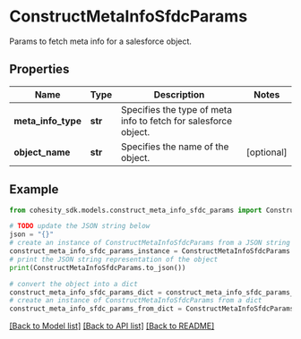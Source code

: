 # ConstructMetaInfoSfdcParams

Params to fetch meta info for a salesforce object.

## Properties

Name | Type | Description | Notes
------------ | ------------- | ------------- | -------------
**meta_info_type** | **str** | Specifies the type of meta info to fetch for salesforce object. | 
**object_name** | **str** | Specifies the name of the object. | [optional] 

## Example

```python
from cohesity_sdk.models.construct_meta_info_sfdc_params import ConstructMetaInfoSfdcParams

# TODO update the JSON string below
json = "{}"
# create an instance of ConstructMetaInfoSfdcParams from a JSON string
construct_meta_info_sfdc_params_instance = ConstructMetaInfoSfdcParams.from_json(json)
# print the JSON string representation of the object
print(ConstructMetaInfoSfdcParams.to_json())

# convert the object into a dict
construct_meta_info_sfdc_params_dict = construct_meta_info_sfdc_params_instance.to_dict()
# create an instance of ConstructMetaInfoSfdcParams from a dict
construct_meta_info_sfdc_params_from_dict = ConstructMetaInfoSfdcParams.from_dict(construct_meta_info_sfdc_params_dict)
```
[[Back to Model list]](../README.md#documentation-for-models) [[Back to API list]](../README.md#documentation-for-api-endpoints) [[Back to README]](../README.md)



